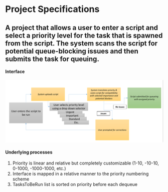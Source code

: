# Project Specifications

## A project that allows a user to enter a script and select a priority level for the task that is spawned from the script. The system scans the script for potential queue-blocking issues and then submits the task for queuing.

#### Interface


![Interface](images/Interface.PNG)

#### Underlying processes
1. Priority is linear and relative but completely customizable (1-10, -10-10, 0-1000, -1000-1000, etc.)
2. Interface is mapped in a relative manner to the priority numbering scheme
3. TasksToBeRun list is sorted on priority before each dequeue
  



